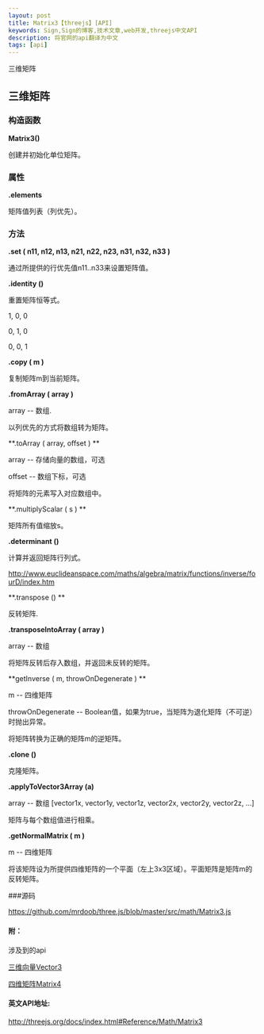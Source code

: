 ```yaml
---
layout: post
title: Matrix3【threejs】[API]
keywords: Sign,Sign的博客,技术文章,web开发,threejs中文API
description: 将官网的api翻译为中文
tags: [api]
---
```

三维矩阵

## 三维矩阵

### 构造函数

**Matrix3()**

创建并初始化单位矩阵。

### 属性

**.elements**

矩阵值列表（列优先）。

### 方法

**.set ( n11, n12, n13, n21, n22, n23, n31, n32, n33 )**

通过所提供的行优先值n11..n33来设置矩阵值。

**.identity ()**

重置矩阵恒等式。

1, 0, 0

0, 1, 0

0, 0, 1

**.copy ( m )**

复制矩阵m到当前矩阵。

**.fromArray ( array )**

array -- 数组.

以列优先的方式将数组转为矩阵。

**.toArray ( array, offset ) **

array -- 存储向量的数组，可选 

offset -- 数组下标，可选

将矩阵的元素写入对应数组中。

**.multiplyScalar ( s ) **

矩阵所有值缩放s。

**.determinant ()**

计算并返回矩阵行列式。

<a href="http://www.euclideanspace.com/maths/algebra/matrix/functions/inverse/fourD/index.htm" target="_blank">http://www.euclideanspace.com/maths/algebra/matrix/functions/inverse/fourD/index.htm</a>

**.transpose () **

反转矩阵.

**.transposeIntoArray ( array )**

array -- 数组

将矩阵反转后存入数组，并返回未反转的矩阵。

**getInverse ( m, throwOnDegenerate ) **

m -- 四维矩阵

throwOnDegenerate -- Boolean值，如果为true，当矩阵为退化矩阵（不可逆）时抛出异常。

将矩阵转换为正确的矩阵m的逆矩阵。

**.clone ()**

克隆矩阵。

**.applyToVector3Array (a)**

array -- 数组 [vector1x, vector1y, vector1z, vector2x, vector2y, vector2z, ...]

矩阵与每个数组值进行相乘。

**.getNormalMatrix ( m )**

m -- 四维矩阵

将该矩阵设为所提供四维矩阵的一个平面（左上3x3区域）。平面矩阵是矩阵m的反转矩阵。

###源码

<a href="https://github.com/mrdoob/three.js/blob/master/src/math/Matrix3.js" target="_blank">https://github.com/mrdoob/three.js/blob/master/src/math/Matrix3.js</a>

#### 附：

涉及到的api

<a href="http://ccx01.github.io/post/math-vector3" target="_blank">三维向量Vector3</a>

<a href="http://ccx01.github.io/post/math-matrix4" target="_blank">四维矩阵Matrix4</a>

#### 英文API地址:

<a href="http://threejs.org/docs/index.html#Reference/Math/Matrix3" target="_blank">http://threejs.org/docs/index.html#Reference/Math/Matrix3</a>